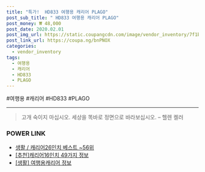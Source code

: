 ```yaml
--- 
title: "특가!  HD833 여행용 캐리어 PLAGO" 
post_sub_title: " HD833 여행용 캐리어 PLAGO" 
post_money: ₩ 48,000 
post_date: 2020.02.01 
post_img_url: https://static.coupangcdn.com/image/vendor_inventory/7f1b/984cfdf5eb875817f0d6b198d82df20b6e929bfe25dcd7c9da112e5eba16.jpg 
post_link_url: https://coupa.ng/bnPNOX 
categories: 
  - vendor_inventory 
tags: 
  - 여행용 
  - 캐리어 
  - HD833 
  - PLAGO 
--- 
```

  #여행용 #캐리어 #HD833 #PLAGO 
<hr> 

> 고개 숙이지 마십시오. 세상을 똑바로 정면으로 바라보십시오. – 헬렌 켈러 


### POWER LINK

* <a href="https://blog.naver.com/santokki14/221782719740" target="_blank">생활 / 캐리어26인치 베스트 ~56위</a>
* <a href="https://blog.naver.com/fasyy4321/221792735962" target="_blank">[추천]캐리어16인치 49가지 정보</a>
* <a href="https://blog.naver.com/sakai111/221757019679" target="_blank"> [생활] 여행용캐리어 정보 </a>

